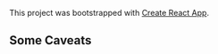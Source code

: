 This project was bootstrapped with [Create React App](https://github.com/facebook/create-react-app).

## Some Caveats
